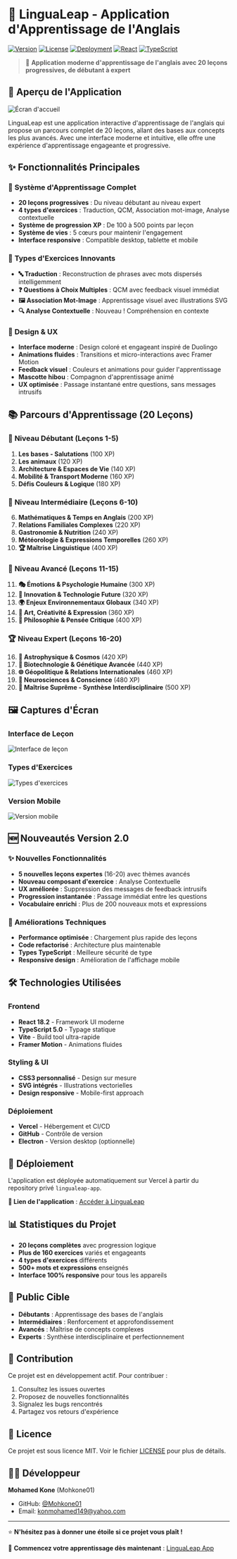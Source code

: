 # 🌟 LinguaLeap - Application d'Apprentissage de l'Anglais

[![Version](https://img.shields.io/badge/version-2.0.0-blue.svg)](https://github.com/Mohkone01/lingualeap-showcase)
[![License](https://img.shields.io/badge/license-MIT-green.svg)](LICENSE)
[![Deployment](https://img.shields.io/badge/deployment-Vercel-black.svg)](https://vercel.com)
[![React](https://img.shields.io/badge/React-18.2.0-61dafb.svg)](https://reactjs.org/)
[![TypeScript](https://img.shields.io/badge/TypeScript-5.0-blue.svg)](https://www.typescriptlang.org/)

> 🚀 **Application moderne d'apprentissage de l'anglais avec 20 leçons progressives, de débutant à expert**

## 📱 Aperçu de l'Application

![Écran d'accueil](screenshots/home-screen.png)

LinguaLeap est une application interactive d'apprentissage de l'anglais qui propose un parcours complet de 20 leçons, allant des bases aux concepts les plus avancés. Avec une interface moderne et intuitive, elle offre une expérience d'apprentissage engageante et progressive.

## ✨ Fonctionnalités Principales

### 🎯 **Système d'Apprentissage Complet**
- **20 leçons progressives** : Du niveau débutant au niveau expert
- **4 types d'exercices** : Traduction, QCM, Association mot-image, Analyse contextuelle
- **Système de progression XP** : De 100 à 500 points par leçon
- **Système de vies** : 5 cœurs pour maintenir l'engagement
- **Interface responsive** : Compatible desktop, tablette et mobile

### 🧠 **Types d'Exercices Innovants**
- **🔤 Traduction** : Reconstruction de phrases avec mots dispersés intelligemment
- **❓ Questions à Choix Multiples** : QCM avec feedback visuel immédiat
- **🖼️ Association Mot-Image** : Apprentissage visuel avec illustrations SVG
- **🔍 Analyse Contextuelle** : Nouveau ! Compréhension en contexte

### 🎨 **Design & UX**
- **Interface moderne** : Design coloré et engageant inspiré de Duolingo
- **Animations fluides** : Transitions et micro-interactions avec Framer Motion
- **Feedback visuel** : Couleurs et animations pour guider l'apprentissage
- **Mascotte hibou** : Compagnon d'apprentissage animé
- **UX optimisée** : Passage instantané entre questions, sans messages intrusifs

## 📚 Parcours d'Apprentissage (20 Leçons)

### 🌱 **Niveau Débutant (Leçons 1-5)**
1. **Les bases - Salutations** (100 XP)
2. **Les animaux** (120 XP)
3. **Architecture & Espaces de Vie** (140 XP)
4. **Mobilité & Transport Moderne** (160 XP)
5. **Défis Couleurs & Logique** (180 XP)

### 🌿 **Niveau Intermédiaire (Leçons 6-10)**
6. **Mathématiques & Temps en Anglais** (200 XP)
7. **Relations Familiales Complexes** (220 XP)
8. **Gastronomie & Nutrition** (240 XP)
9. **Météorologie & Expressions Temporelles** (260 XP)
10. **🏆 Maîtrise Linguistique** (400 XP)

### 🌳 **Niveau Avancé (Leçons 11-15)**
11. **🎭 Émotions & Psychologie Humaine** (300 XP)
12. **🚀 Innovation & Technologie Future** (320 XP)
13. **🌍 Enjeux Environnementaux Globaux** (340 XP)
14. **🎨 Art, Créativité & Expression** (360 XP)
15. **🧠 Philosophie & Pensée Critique** (400 XP)

### 🏆 **Niveau Expert (Leçons 16-20)**
16. **🌌 Astrophysique & Cosmos** (420 XP)
17. **🧬 Biotechnologie & Génétique Avancée** (440 XP)
18. **🌐 Géopolitique & Relations Internationales** (460 XP)
19. **🧠 Neurosciences & Conscience** (480 XP)
20. **🌟 Maîtrise Suprême - Synthèse Interdisciplinaire** (500 XP)

## 🖼️ Captures d'Écran

### Interface de Leçon
![Interface de leçon](screenshots/lesson-interface.png)

### Types d'Exercices
![Types d'exercices](screenshots/exercises-types.png)

### Version Mobile
![Version mobile](screenshots/mobile-responsive.png)

## 🆕 Nouveautés Version 2.0

### ✨ **Nouvelles Fonctionnalités**
- **5 nouvelles leçons expertes** (16-20) avec thèmes avancés
- **Nouveau composant d'exercice** : Analyse Contextuelle
- **UX améliorée** : Suppression des messages de feedback intrusifs
- **Progression instantanée** : Passage immédiat entre les questions
- **Vocabulaire enrichi** : Plus de 200 nouveaux mots et expressions

### 🔧 **Améliorations Techniques**
- **Performance optimisée** : Chargement plus rapide des leçons
- **Code refactorisé** : Architecture plus maintenable
- **Types TypeScript** : Meilleure sécurité de type
- **Responsive design** : Amélioration de l'affichage mobile

## 🛠️ Technologies Utilisées

### **Frontend**
- **React 18.2** - Framework UI moderne
- **TypeScript 5.0** - Typage statique
- **Vite** - Build tool ultra-rapide
- **Framer Motion** - Animations fluides

### **Styling & UI**
- **CSS3 personnalisé** - Design sur mesure
- **SVG intégrés** - Illustrations vectorielles
- **Design responsive** - Mobile-first approach

### **Déploiement**
- **Vercel** - Hébergement et CI/CD
- **GitHub** - Contrôle de version
- **Electron** - Version desktop (optionnelle)

## 🚀 Déploiement

L'application est déployée automatiquement sur Vercel à partir du repository privé `lingualeap-app`.

**🔗 Lien de l'application** : [Accéder à LinguaLeap](https://lingualeap-apps.vercel.app/)

## 📊 Statistiques du Projet

- **20 leçons complètes** avec progression logique
- **Plus de 160 exercices** variés et engageants
- **4 types d'exercices** différents
- **500+ mots et expressions** enseignés
- **Interface 100% responsive** pour tous les appareils

## 🎯 Public Cible

- **Débutants** : Apprentissage des bases de l'anglais
- **Intermédiaires** : Renforcement et approfondissement
- **Avancés** : Maîtrise de concepts complexes
- **Experts** : Synthèse interdisciplinaire et perfectionnement

## 🤝 Contribution

Ce projet est en développement actif. Pour contribuer :

1. Consultez les issues ouvertes
2. Proposez de nouvelles fonctionnalités
3. Signalez les bugs rencontrés
4. Partagez vos retours d'expérience

## 📄 Licence

Ce projet est sous licence MIT. Voir le fichier [LICENSE](LICENSE) pour plus de détails.

## 👨‍💻 Développeur

**Mohamed Kone** (Mohkone01)
- GitHub: [@Mohkone01](https://github.com/Mohkone01)
- Email: konmohamed149@yahoo.com

---

⭐ **N'hésitez pas à donner une étoile si ce projet vous plaît !**

🚀 **Commencez votre apprentissage dès maintenant** : [LinguaLeap App](https://lingualeap-apps.vercel.app/)
